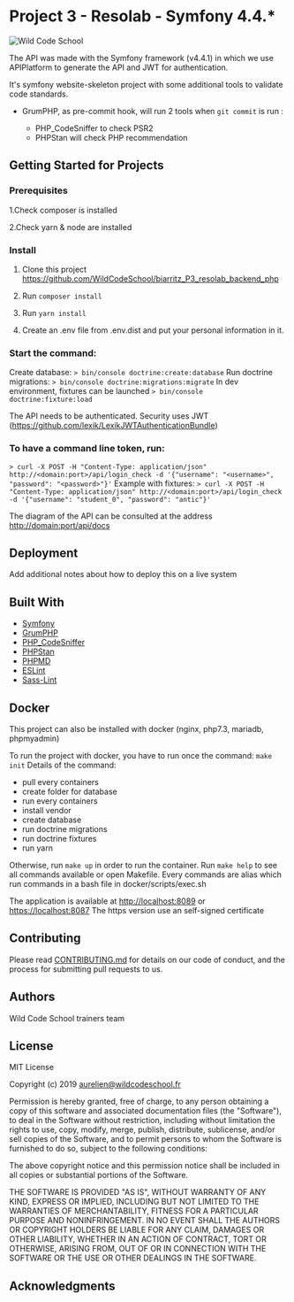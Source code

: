# Project 3 - Resolab - Symfony 4.4.*

![Wild Code School](https://wildcodeschool.fr/wp-content/uploads/2019/01/logo_pink_176x60.png)

The API was made with the Symfony framework (v4.4.1) in which we use APIPlatform to generate the API and JWT for authentication.

It's symfony website-skeleton project with some additional tools to validate code standards.

* GrumPHP, as pre-commit hook, will run 2 tools when `git commit` is run :
  
    * PHP_CodeSniffer to check PSR2 
    * PHPStan will check PHP recommendation

## Getting Started for Projects

### Prerequisites

1.Check composer is installed 

2.Check yarn & node are installed

### Install

1. Clone this project https://github.com/WildCodeSchool/biarritz_P3_resolab_backend_php

2. Run `composer install`
3. Run `yarn install`
4. Create an .env file from .env.dist and put your personal information in it.

### Start the command:

Create database:
`> bin/console doctrine:create:database`
Run doctrine migrations:
`> bin/console doctrine:migrations:migrate`
In dev environment, fixtures can be launched
`> bin/console doctrine:fixture:load`

The API needs to be authenticated. Security uses JWT (https://github.com/lexik/LexikJWTAuthenticationBundle)

### To have a command line token, run:

`> curl -X POST -H "Content-Type: application/json" http://<domain:port>/api/login_check -d '{"username": "<username>", "password": "<password>"}'`
Example with fixtures:
`> curl -X POST -H "Content-Type: application/json" http://<domain:port>/api/login_check -d '{"username": "student_0", "password": "antic"}'`

The diagram of the API can be consulted at the address [http://<domain:port>/api/docs](http://<domain:port>/api/docs)

## Deployment

Add additional notes about how to deploy this on a live system


## Built With

* [Symfony](https://github.com/symfony/symfony)
* [GrumPHP](https://github.com/phpro/grumphp)
* [PHP_CodeSniffer](https://github.com/squizlabs/PHP_CodeSniffer)
* [PHPStan](https://github.com/phpstan/phpstan)
* [PHPMD](http://phpmd.org)
* [ESLint](https://eslint.org/)
* [Sass-Lint](https://github.com/sasstools/sass-lint)

## Docker
This project can also be installed with docker (nginx, php7.3, mariadb, phpmyadmin)

To run the project with docker, you have to run once the command:
`make init`
Details of the command:
- pull every containers
- create folder for database
- run every containers
- install vendor
- create database
- run doctrine migrations
- run doctrine fixtures
- run yarn
 
Otherwise, run `make up` in order to run the container.
Run `make help` to see all commands available or open Makefile.
Every commands are alias which run commands in a bash file in docker/scripts/exec.sh

The application is available at [http://localhost:8089](http://localhost:8089) or [https://localhost:8087](https://localhost:8087)
The https version use an self-signed certificate


## Contributing

Please read [CONTRIBUTING.md](https://gist.github.com/PurpleBooth/b24679402957c63ec426) for details on our code of conduct, and the process for submitting pull requests to us.

## Authors

Wild Code School trainers team

## License

MIT License

Copyright (c) 2019 aurelien@wildcodeschool.fr

Permission is hereby granted, free of charge, to any person obtaining a copy
of this software and associated documentation files (the "Software"), to deal
in the Software without restriction, including without limitation the rights
to use, copy, modify, merge, publish, distribute, sublicense, and/or sell
copies of the Software, and to permit persons to whom the Software is
furnished to do so, subject to the following conditions:

The above copyright notice and this permission notice shall be included in all
copies or substantial portions of the Software.

THE SOFTWARE IS PROVIDED "AS IS", WITHOUT WARRANTY OF ANY KIND, EXPRESS OR
IMPLIED, INCLUDING BUT NOT LIMITED TO THE WARRANTIES OF MERCHANTABILITY,
FITNESS FOR A PARTICULAR PURPOSE AND NONINFRINGEMENT. IN NO EVENT SHALL THE
AUTHORS OR COPYRIGHT HOLDERS BE LIABLE FOR ANY CLAIM, DAMAGES OR OTHER
LIABILITY, WHETHER IN AN ACTION OF CONTRACT, TORT OR OTHERWISE, ARISING FROM,
OUT OF OR IN CONNECTION WITH THE SOFTWARE OR THE USE OR OTHER DEALINGS IN THE
SOFTWARE.

## Acknowledgments

